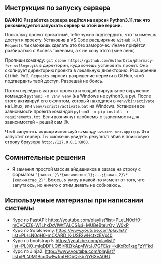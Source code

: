 ## Инструкция по запуску сервера

**ВАЖНО Разработка сервера ведётся на версии Python3.11, так что рекоммедуется запускать сервер на этой же версии.**

Поскольку проект приватный, тебе нужно подтвердить, что ты имеешь доступ к проекту.
Установив в VS Code расширение `GitHub Pull Requests` ты сможешь сделать это без заморочек. Иначе придётся разбираться с Access токенами, а я не хочу этого (мне лень).

Пропиши команду: `git clone https://github.com/AuthorDriu/pharmacy-for-college.git` в директории, куда хочешь установить проект.
Она скопирует директорию проекта в локальную директорию. Расширение `GitHub Pull Requests` спросит разрешение перейти в GitHub, чтоб подтвердить твой доступ. Разрешай не боись.

Потом перейди в каталог проекта и создай виртуальное окружение командой `python3 -m venv venv` (на Windows не python3, а py).
После этого активируй его скриптом, который находится в `venv/bin/activate` на Linux, или `venv/Scripts/activate.bat` на Windows.
Установи все зависимости проекта командой `python3 -m pip install -r requirements.txt`. Если возникнут проблемы с зависимости для зависимостей - решай сам :kissing_heart:.

Чтоб запустить сервер используй команду `uvicorn src.app:app`. Это запустит сервер. Ты сможешь увидеть результат вбив в поисковую строку браузера `http://127.0.0.1:8000`.


## Сомнительные решения
- Я заменил простой массив айдишников в заказе на строку с форматом `"{заказ_1}\*{количество_1};...;{заказ_2}\*{количество_2}"`. Боюсь, я умру в какой-то момент от того, что запутаюсь, но ничего с этим делать не собираюсь.


## Используемые материалы при написании системы
- Курс по FastAPI: https://youtube.com/playlist?list=PLeLN0qH0-mCVQKZ8-W1LhxDcVlWtTALCS&si=MUBeBteLrOy_W0xP
- Курс по Sqlalchemy: https://www.youtube.com/playlist?list=PLeLN0qH0-mCXARD_K-USF2wHctxzEVp40
- Курс по bootstrap 5: https://youtube.com/playlist?list=PL0lO_mIqDDFUQI5lrRlZfkApMWtJJ7GFE&si=kjKxRd1xagFzYFkd
- Курс по Jinja2: https://www.youtube.com/playlist?list=PLA0M1Bcd0w8wfmtElObQrBbZjY6XeA06U